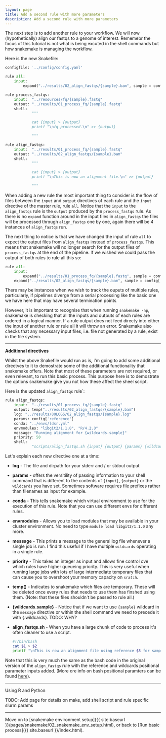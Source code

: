 ```yaml
---
layout: page
title: Add a second rule with more parameters
description: Add a second rule with more parameters
---
```


The next step is to add another rule to your workflow. We will now (hypothetically)
align our fastqs to a genome of interest. Rememebr the focus of this tutorial is
not what is being excuted in the shell commands but how snakemake is managing the
workflow.

Here is the new Snakefile:

```python
configfile: '../config/config.yaml'

rule all:
    input:
        expand("../results/02_align_fastqs/{sample}.bam", sample = config['samples'])

rule process_fastqs:
    input:  "../resources/fq/{sample}.fastq"
    output: "../results/01_process_fq/{sample}.fastq"
    shell:
            """

            cat {input} > {output}
            printf "\nfq processed.\n" >> {output}

            """

rule align_fastqs:
    input:  "../results/01_process_fq/{sample}.fastq"
    output: "../results/02_align_fastqs/{sample}.bam"
    shell:
            """

            cat {input} > {output}
            printf "\nThis is now an alignment file.\n" >> {output}

            """
```

When adding a new rule the most important thing to consider is the flow of files between
the `input` and `output` directives of each rule and the `input` directive of the master rule, 
rule `all`. Notice that the `input` to the `align_fastqs` rule is the `output` produced by
the `process_fastqs` rule. As there is no `expand` function around in the input files in 
`align_fastqs` the files will be processed through `align_fastqs` one by one, again there
will be 4 instances of `align_fastqs` run.

The next thing to notice is that we have changed the input of rule `all` to expect the
output files from `align_fastqs` instead of `process_fastqs`. This means that snakemake
will no longer search for the output files of `process_fastqs` at the end of the pipeline.
If we wished we could pass the output of both rules to rule all this so:

```python
rule all:
    input:
        expand("../results/01_process_fq/{sample}.fastq", sample = config['samples']), # Use commas to add files
	expand("../results/02_align_fastqs/{sample}.bam", sample = config['samples'])
```

There may be instances when we wish to track the ouputs of multiple rules, particularly,
if pipelines diverge from a serial processing like the basic one we have here that may have
several termination points. 

However, it is important to recognise that when running `snakemake -np`, snakemake is checking
that all the inputs and outputs of each rules are ordered in a logical manner. If a rule output
does not feed directy into either the input of another rule or rule all it will throw an error. 
Snakemake also checks that any necessary input files, i.e. file not generated by a rule, exist 
in the file system. 

***

**Additional directives**

Whilst the above Snakefile would run as is, I'm going to add some additional directves to it to
demostrate some of the additional functionality that snakemake offers. Note that most of these 
parameters are not required, or even relevant, to run this basic process. This purpose here is 
to demostrate the options snakemake give you not how these affect the sheel script.

Here is the updated `align_fastqs` rule`:

```python
rule align_fastqs:
    input:  "../results/01_process_fq/{sample}.fastq"
    output: temp("../results/02_align_fastqs/{sample}.bam")
    log: "../results/00LOGS/02_align_fastqs/{sample}.log"
    params: config['reference']
    conda: "../envs/ldsr.yml"
    envmodules: "libgit2/1.1.0", "R/4.2.0"
    message: "Running alignment for {wildcards.sample}"
    priority: 50
    shell:
            "scripts/align_fastqs.sh {input} {output} {params} {wildcards.sample} &> {log}"
```


Let's explain each new directive one at a time:

- **log** - The file and dirpath for your stderr and / or stdout output
- **params** -  offers the versitility of passing information to your shell command that is different
to the contents of `{input}`, `{output}` or the `wildcards` you have set. Sometimes software requires
file prefixes rather than filenames as input for example.
- **conda** -  This tells snakemake which virtual environment to use for the execution of this rule.
Note that you can use different envs for different rules.
- **envmodules** - Allows you to load modules that may be available in your cluster environment.
No need to type `module load libgit2/1.1.0` any more.
- **message** - This prints a message to the general log file whenever a single job is run. I find this
useful if I have multiple `wildcards` operating in a single rule.
- **priority** - This takes an integer as input and allows fine control ove which rules have higher queueing
priority. This is very useful when running large jobs with lots of large intermediate temporary files that
can cause you to overshoot your memory capacity on `sratch`.
- **temp()** - Indicates to snakemake which files are temporary. These will be deleted once every rules that
needs to use them has finshed using them. (Note: that these files shouldn't be passed to rule all.)
- **{wildcards.sample}** - Notice that if we want to use `{sample}` wildcard in the `message` directive or within
the shell command we need to precede it with {.wildcards}. TODO: WHY?  
- **align_fastqs.sh** - When you have a large chunk of code to process it's often cleaner to use a script.

    ```bash
    #!/bin/bash
    cat $1 > $2
    printf "\nThis is now an alignment file using reference $3 for sample $4.\n" >> $2
    ```

Note that this is very much the same as the bash code in the original version of the `align_fastqs`
rule with the reference and wildcards positional parameter inputs added. (More ore info on bash positional
paramters can be found [here](https://en.wikibooks.org/wiki/Bash_Shell_Scripting/Positional_Parameters)).

***

Using R and Python


TODO: Add page for details on make, add shell script and rule specific slurm params



***

Move on to [snakemake environment setup]({{ site.baseurl }}/pages/snakemake/02_snakemake_env_setup.html), or back to [Run basic process]({{ site.baseurl }}/index.html).
